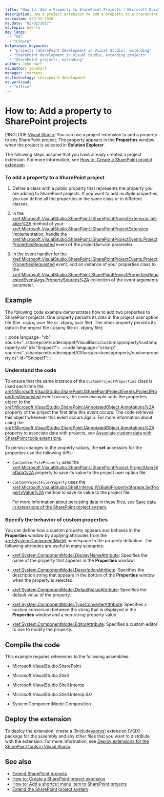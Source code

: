 ```yaml
---
title: "How to: Add a Property to SharePoint Projects | Microsoft Docs"
description: Use a project extension to add a property to a SharePoint project. A property appears in the Properties window when you select the project in Solution Explorer.
ms.custom: SEO-VS-2020
ms.date: "02/02/2017"
ms.topic: how-to
dev_langs:
  - "VB"
  - "CSharp"
helpviewer_keywords:
  - "projects [SharePoint development in Visual Studio], extending"
  - "SharePoint development in Visual Studio, extending projects"
  - "SharePoint projects, extending"
author: John-Hart
ms.author: johnhart
manager: jmartens
ms.technology: sharepoint-development
ms.workload:
  - "office"
---
```

# How to: Add a property to SharePoint projects

 [!INCLUDE [Visual Studio](~/includes/applies-to-version/vs-windows-only.md)]
  You can use a project extension to add a property to any SharePoint project. The property appears in the **Properties** window when the project is selected in **Solution Explorer**.

 The following steps assume that you have already created a project extension. For more information, see [How to: Create a SharePoint project extension](../sharepoint/how-to-create-a-sharepoint-project-extension.md).

### To add a property to a SharePoint project

1. Define a class with a public property that represents the property you are adding to SharePoint projects. If you want to add multiple properties, you can define all the properties in the same class or in different classes.

2. In the <xref:Microsoft.VisualStudio.SharePoint.ISharePointProjectExtension.Initialize%2A> method of your <xref:Microsoft.VisualStudio.SharePoint.ISharePointProjectExtension> implementation, handle the <xref:Microsoft.VisualStudio.SharePoint.ISharePointProjectEvents.ProjectPropertiesRequested> event of the *projectService* parameter.

3. In the event handler for the <xref:Microsoft.VisualStudio.SharePoint.ISharePointProjectEvents.ProjectPropertiesRequested> event, add an instance of your properties class to the <xref:Microsoft.VisualStudio.SharePoint.SharePointProjectPropertiesRequestedEventArgs.PropertySources%2A> collection of the event arguments parameter.

## Example
 The following code example demonstrates how to add two properties to SharePoint projects. One property persists its data in the project user option file (the *.csproj.user* file or *.vbproj.user* file). The other property persists its data in the project file (*.csproj* file or *.vbproj* file).

 :::code language="vb" source="../sharepoint/codesnippet/VisualBasic/customspproperty/customproperty.vb" id="Snippet1":::
 :::code language="csharp" source="../sharepoint/codesnippet/CSharp/customspproperty/customproperty.cs" id="Snippet1":::

### Understand the code
 To ensure that the same instance of the `CustomProjectProperties` class is used each time the <xref:Microsoft.VisualStudio.SharePoint.ISharePointProjectEvents.ProjectPropertiesRequested> event occurs, the code example adds the properties object to the <xref:Microsoft.VisualStudio.SharePoint.IAnnotatedObject.Annotations%2A> property of the project the first time this event occurs. The code retrieves this object whenever this event occurs again. For more information about using the <xref:Microsoft.VisualStudio.SharePoint.IAnnotatedObject.Annotations%2A> property to associate data with projects, see [Associate custom data with SharePoint tools extensions](../sharepoint/associating-custom-data-with-sharepoint-tools-extensions.md).

 To persist changes to the property values, the **set** accessors for the properties use the following APIs:

- `CustomUserFileProperty` uses the <xref:Microsoft.VisualStudio.SharePoint.ISharePointProject.ProjectUserFileData%2A> property to save its value to the project user option file.

- `CustomProjectFileProperty` uses the <xref:Microsoft.VisualStudio.Shell.Interop.IVsBuildPropertyStorage.SetPropertyValue%2A> method to save its value to the project file.

  For more information about persisting data in these files, see [Save data in extensions of the SharePoint project system](../sharepoint/saving-data-in-extensions-of-the-sharepoint-project-system.md).

### Specify the behavior of custom properties
 You can define how a custom property appears and behaves in the **Properties** window by applying attributes from the <xref:System.ComponentModel> namespace to the property definition. The following attributes are useful in many scenarios:

- <xref:System.ComponentModel.DisplayNameAttribute>: Specifies the name of the property that appears in the **Properties** window.

- <xref:System.ComponentModel.DescriptionAttribute>: Specifies the description string that appears in the bottom of the **Properties** window when the property is selected.

- <xref:System.ComponentModel.DefaultValueAttribute>: Specifies the default value of the property.

- <xref:System.ComponentModel.TypeConverterAttribute>: Specifies a custom conversion between the string that is displayed in the **Properties** window and a non-string property value.

- <xref:System.ComponentModel.EditorAttribute>: Specifies a custom editor to use to modify the property.

## Compile the code
 This example requires references to the following assemblies:

- Microsoft.VisualStudio.SharePoint

- Microsoft.VisualStudio.Shell

- Microsoft.VisualStudio.Shell.Interop

- Microsoft.VisualStudio.Shell.Interop.8.0

- System.ComponentModel.Composition

## Deploy the extension
 To deploy the extension, create a [!include[vsprvs](../sharepoint/includes/vsprvs-md.md)] extension (VSIX) package for the assembly and any other files that you want to distribute with the extension. For more information, see [Deploy extensions for the SharePoint tools in Visual Studio](../sharepoint/deploying-extensions-for-the-sharepoint-tools-in-visual-studio.md).

## See also
- [Extend SharePoint projects](../sharepoint/extending-sharepoint-projects.md)
- [How to: Create a SharePoint project extension](../sharepoint/how-to-create-a-sharepoint-project-extension.md)
- [How to: Add a shortcut menu item to SharePoint projects](../sharepoint/how-to-add-a-shortcut-menu-item-to-sharepoint-projects.md)
- [Extend the SharePoint project system](../sharepoint/extending-the-sharepoint-project-system.md)
